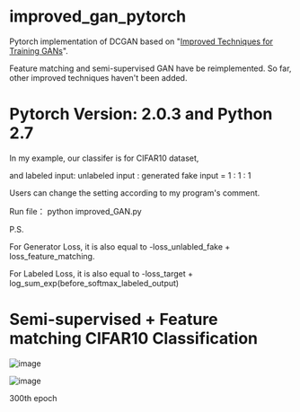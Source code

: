 # improved_gan_pytorch
Pytorch implementation of DCGAN based on "[Improved Techniques for Training GANs](http://arxiv.org/abs/1606.03498)".

Feature matching and semi-supervised GAN have be reimplemented. So far, other improved techniques haven't been added. 

# Pytorch Version: 2.0.3 and Python 2.7

In my example, our classifer is for CIFAR10 dataset,

and labeled input: unlabeled input : generated fake input = 1 : 1 : 1

Users can change the setting according to my program's comment.

Run file： python improved_GAN.py

P.S. 

For Generator Loss, it is also equal to -loss_unlabled_fake + loss_feature_matching.

For Labeled Loss, it is also equal to -loss_target + log_sum_exp(before_softmax_labeled_output)

# Semi-supervised + Feature matching CIFAR10 Classification

![image](https://github.com/eli5168/improved_gan_pytorch/blob/master/example.png)

![image](https://github.com/eli5168/improved_gan_pytorch/blob/master/fake_samples_epoch_300.png)

300th epoch
